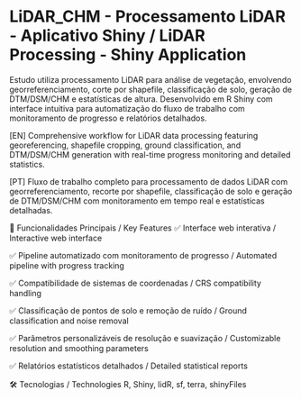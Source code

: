 # LiDAR_CHM - Processamento LiDAR - Aplicativo Shiny / LiDAR Processing - Shiny Application
Estudo utiliza processamento LiDAR para análise de vegetação, envolvendo georreferenciamento, corte por shapefile, classificação de solo, geração de DTM/DSM/CHM e estatísticas de altura. Desenvolvido em R Shiny com interface intuitiva para automatização do fluxo de trabalho com monitoramento de progresso e relatórios detalhados.

[EN] Comprehensive workflow for LiDAR data processing featuring georeferencing, shapefile cropping, ground classification, and DTM/DSM/CHM generation with real-time progress monitoring and detailed statistics.

[PT] Fluxo de trabalho completo para processamento de dados LiDAR com georreferenciamento, recorte por shapefile, classificação de solo e geração de DTM/DSM/CHM com monitoramento em tempo real e estatísticas detalhadas.

🔧 Funcionalidades Principais / Key Features
✅ Interface web interativa / Interactive web interface

✅ Pipeline automatizado com monitoramento de progresso / Automated pipeline with progress tracking

✅ Compatibilidade de sistemas de coordenadas / CRS compatibility handling

✅ Classificação de pontos de solo e remoção de ruído / Ground classification and noise removal

✅ Parâmetros personalizáveis de resolução e suavização / Customizable resolution and smoothing parameters

✅ Relatórios estatísticos detalhados / Detailed statistical reports

🛠 Tecnologias / Technologies
R, Shiny, lidR, sf, terra, shinyFiles

